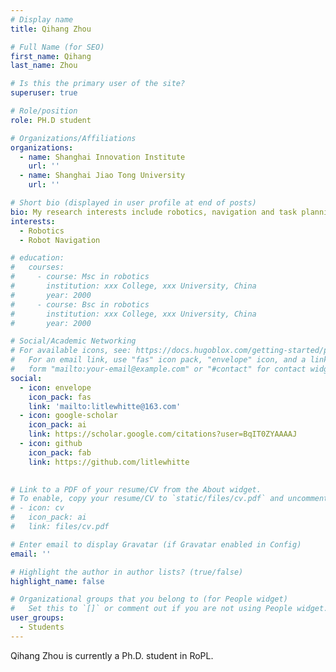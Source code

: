 ```yaml
---
# Display name
title: Qihang Zhou

# Full Name (for SEO)
first_name: Qihang
last_name: Zhou

# Is this the primary user of the site?
superuser: true

# Role/position
role: PH.D student

# Organizations/Affiliations
organizations:
  - name: Shanghai Innovation Institute
    url: ''
  - name: Shanghai Jiao Tong University
    url: ''

# Short bio (displayed in user profile at end of posts)
bio: My research interests include robotics, navigation and task planning
interests:
  - Robotics
  - Robot Navigation

# education:
#   courses:
#     - course: Msc in robotics
#       institution: xxx College, xxx University, China
#       year: 2000
#     - course: Bsc in robotics
#       institution: xxx College, xxx University, China
#       year: 2000

# Social/Academic Networking
# For available icons, see: https://docs.hugoblox.com/getting-started/page-builder/#icons
#   For an email link, use "fas" icon pack, "envelope" icon, and a link in the
#   form "mailto:your-email@example.com" or "#contact" for contact widget.
social:
  - icon: envelope
    icon_pack: fas
    link: 'mailto:litlewhitte@163.com'
  - icon: google-scholar
    icon_pack: ai
    link: https://scholar.google.com/citations?user=BqIT0ZYAAAAJ
  - icon: github
    icon_pack: fab
    link: https://github.com/litlewhitte
  

# Link to a PDF of your resume/CV from the About widget.
# To enable, copy your resume/CV to `static/files/cv.pdf` and uncomment the lines below.
# - icon: cv
#   icon_pack: ai
#   link: files/cv.pdf

# Enter email to display Gravatar (if Gravatar enabled in Config)
email: ''

# Highlight the author in author lists? (true/false)
highlight_name: false

# Organizational groups that you belong to (for People widget)
#   Set this to `[]` or comment out if you are not using People widget.
user_groups:
  - Students
---
```


Qihang Zhou is currently a Ph.D. student in RoPL.

